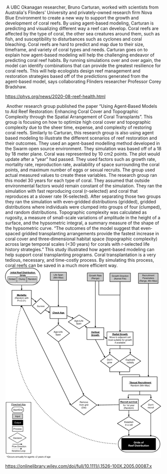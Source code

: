 ​	A UBC Okanagan researcher, Bruno Carturan, worked with scientists from Australia's Flinders' University and privately-owned research firm Nova Blue Environment to create a new way to support the growth and development of coral reefs. By using agent-based modeling, Carturan is predicting and visualizing different way a reef can develop. Coral reefs are affected by the type of coral, the other sea creatures around them, such as fish, and susceptibility to disturbances such as cyclones and coral bleaching. Coral reefs are hard to predict and map due to their size, timeframe, and variety of coral types and needs. Carturan goes on to explain how agent-based modeling will help the challenging endeavor of predicting coral reef habits. By running simulations over and over again, the model can identify combinations that can provide the greatest resilience for coral reefs. This will help ecologists design reef management and restoration strategies based off of the predictions generated from the agent-based model, says collaborating Flinders researcher Professor Corey Bradshaw.

https://phys.org/news/2020-08-reef-health.html

​      Another research group published the paper “Using Agent‐Based Models to Aid Reef Restoration: Enhancing Coral Cover and Topographic Complexity through the Spatial Arrangement of Coral Transplants”. This group is focusing on how to optimize high coral cover and topographic complexity due to the sheer time, expense, and complexity of restoring coral reefs. Similarly to Carturan, this research group is also using agent based modeling to illustrate the different scenarios of reef restoration and their outcomes. They used an agent-based modelling method developed in the Swarm open source environment. They simulation was based off of a 18 by 18 meter plane. Coral was represented by 10 cm2 points. The plot would update after a “year” had passed. They used factors such as growth rate, mortality rate, reproduction rate, availability of space surrounding the coral points, and maximum number of eggs or sexual recruits. The group used actual measured values to create these variables. The research group ran this model 30 years for each type of coral. They assumed that outside environmental factors would remain constant of the simulation. They ran the simulation with fast reproducing coral (r-selected) and coral that reproduces at a slower rate (K-selected). After separating those two groups they ran the simulation with even‐gridded distributions (gridded), gridded distributions where individuals were clumped into groups of four (clumped), and random distributions. Topographic complexity was calculated as rugosity, a measure of small-scale variations of amplitude in the height of a surface, and the hypsometric integral, a summary measure of the shape of the hypsometric curve. “The outcomes of the model suggest that even‐spaced gridded transplanting arrangements provide the fastest increase in coral cover and three‐dimensional habitat space (topographic complexity) across large temporal scales (<30 years) for corals with r‐selected life history strategies.” This study illustrated how agent-based modeling can help support coral transplanting programs. Coral transplantation is a very tedious, necessary, and time-costly process. By simulating this process, coral reefs can be saved in a much more efficient way.
![](reef.gif)

https://onlinelibrary.wiley.com/doi/full/10.1111/j.1526-100X.2005.00087.x
